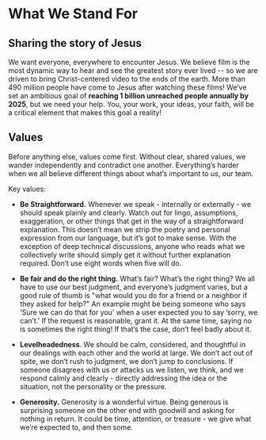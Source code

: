 # What We Stand For

## Sharing the story of Jesus

We want everyone, everywhere to encounter Jesus. We believe film is the most dynamic way to hear and see the greatest story ever lived -- so we are driven to bring Christ-centered video to the ends of the earth. More than 490 million people have come to Jesus after watching these films! We’ve set an ambitious goal of **reaching 1 billion unreached people annually by 2025**, but we need your help. You, your work, your ideas, your faith, will be a critical element that makes this goal a reality!

## Values

Before anything else, values come first. Without clear, shared values, we wander independently and contradict one another. Everything’s harder when we all believe different things about what’s important to _us_, our team.

Key values:

- **Be Straightforward.** Whenever we speak - internally or externally - we should speak plainly and clearly. Watch out for lingo, assumptions, exaggeration, or other things that get in the way of a straightforward explanation. This doesn’t mean we strip the poetry and personal expression from our language, but it’s got to make sense. With the exception of deep technical discussions, anyone who reads what we collectively write should simply get it without further explanation required. Don’t use eight words when five will do.

- **Be fair and do the right thing.** What’s fair? What’s the right thing? We all have to use our best judgment, and everyone’s judgment varies, but a good rule of thumb is "what would you do for a friend or a neighbor if they asked for help?" An example might be being someone who says ’Sure we can do that for you’ when a user expected you to say ’sorry, we can’t.’ If the request is reasonable, grant it. At the same time, saying no is sometimes the right thing! If that’s the case, don’t feel badly about it.

- **Levelheadedness**. We should be calm, considered, and thoughtful in our dealings with each other and the world at large. We don’t act out of spite, we don’t rush to judgment, we don’t jump to conclusions. If someone disagrees with us or attacks us we listen, we think, and we respond calmly and clearly - directly addressing the idea or the situation, not the personality or the pressure.

- **Generosity.** Generosity is a wonderful virtue. Being generous is surprising someone on the other end with goodwill and asking for nothing in return. It could be time, attention, or treasure - we give what we’re expected to, and then some.
